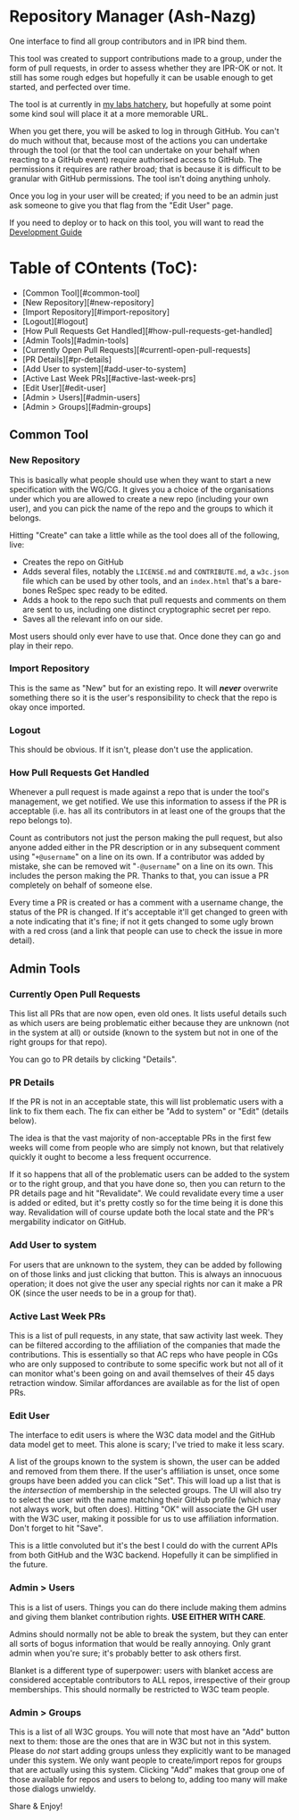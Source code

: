 
# Repository Manager (Ash-Nazg)

One interface to find all group contributors and in IPR bind them.

This tool was created to support contributions made to a group, under the form of pull requests, in
order to assess whether they are IPR-OK or not. It still has some rough edges but hopefully it can
be usable enough to get started, and perfected over time.

The tool is at currently in [my labs hatchery](https://labs.w3.org/hatchery/ash-nazg/), but 
hopefully at some point some kind soul will place it at a more memorable URL.

When you get there, you will be asked to log in through GitHub. You can't do much without that, 
because most of the actions you can undertake through the tool (or that the tool can undertake on
your behalf when reacting to a GitHub event) require authorised access to GitHub. The permissions
it requires are rather broad; that is because it is difficult to be granular with GitHub 
permissions. The tool isn't doing anything unholy.

Once you log in your user will be created; if you need to be an admin just ask someone to give you
that flag from the "Edit User" page.

If you need to deploy or to hack on this tool, you will want to read the
[Development Guide](https://github.com/w3c/ash-nazg/blob/master/DEVELOPMENT.md)

Table of COntents (ToC):
========================

* [Common Tool][#common-tool]
* [New Repository][#new-repository]
* [Import Repository][#import-repository]
* [Logout][#logout]
* [How Pull Requests Get Handled][#how-pull-requests-get-handled]
* [Admin Tools][#admin-tools]
* [Currently Open Pull Requests][#currentl-open-pull-requests]
* [PR Details][#pr-details]
* [Add User to system][#add-user-to-system]
* [Active Last Week PRs][#active-last-week-prs]
* [Edit User][#edit-user]
* [Admin > Users][#admin-users]
* [Admin > Groups][#admin-groups]

## Common Tool

### New Repository

This is basically what people should use when they want to start a new specification with the WG/CG.
It gives you a choice of the organisations under which you are allowed to create a new repo
(including  your own user), and you can pick the name of the repo and the groups to which it 
belongs.

Hitting "Create" can take a little while as the tool does all of the following, live:

* Creates the repo on GitHub
* Adds several files, notably the `LICENSE.md` and `CONTRIBUTE.md`, a `w3c.json` file which can be
  used by other tools, and an `index.html` that's a bare-bones ReSpec spec ready to be edited.
* Adds a hook to the repo such that pull requests and comments on them are sent to us, including one
  distinct cryptographic secret per repo.
* Saves all the relevant info on our side.

Most users should only ever have to use that. Once done they can go and play in their repo.

### Import Repository

This is the same as "New" but for an existing repo. It will ***never*** overwrite something there so
it is the user's responsibility to check that the repo is okay once imported.

### Logout

This should be obvious. If it isn't, please don't use the application.

### How Pull Requests Get Handled

Whenever a pull request is made against a repo that is under the tool's management, we get notified. 
We use this information to assess if the PR is acceptable (i.e. has all its contributors in at least 
one of the groups that the repo belongs to).

Count as contributors not just the person making the pull request, but also anyone added either in 
the PR description or in any subsequent comment using "`+@username`" on a line on its own. If a 
contributor was added by mistake, she can be removed wit "`-@username`" on a line on its own. This
includes the person making the PR. Thanks to that, you can issue a PR completely on behalf of 
someone else.

Every time a PR is created or has a comment with a username change, the status of the PR is changed. 
If it's acceptable it'll get changed to green with a note indicating that it's fine; if not it gets
changed to some ugly brown with a red cross (and a link that people can use to check the issue in 
more detail).


## Admin Tools

### Currently Open Pull Requests

This list all PRs that are now open, even old ones. It lists useful details such as which users are 
being problematic either because they are unknown (not in the system at all) or outside (known to 
the system but not in one of the right groups for that repo).

You can go to PR details by clicking "Details".

### PR Details

If the PR is not in an acceptable state, this will list problematic users with a link to fix them 
each. The fix can either be "Add to system" or "Edit" (details below).

The idea is that the vast majority of non-acceptable PRs in the first few weeks will come from 
people who are simply not known, but that relatively quickly it ought to become a less frequent 
occurrence.

If it so happens that all of the problematic users can be added to the system or to the right group, 
and that you have done so, then you can return to the PR details page and hit "Revalidate". We could 
revalidate every time a user is added or edited, but it's pretty costly so for the time being it is 
done this way. Revalidation will of course update both the local state and the PR's mergability 
indicator on GitHub.

### Add User to system

For users that are unknown to the system, they can be added by following on of those links and just
clicking that button. This is always an innocuous operation; it does not give the user any special 
rights nor can it make a PR OK (since the user needs to be in a group for that).

### Active Last Week PRs

This is a list of pull requests, in any state, that saw activity last week. They can be filtered 
according to the affiliation of the companies that made the contributions. This is essentially so 
that AC reps who have people in CGs who are only supposed to contribute to some specific work but 
not all of it can monitor what's been going on and avail themselves of their 45 days retraction 
window. Similar affordances are available as for the list of open PRs.

### Edit User

The interface to edit users is where the W3C data model and the GitHub data model get to meet. This 
alone is scary; I've tried to make it less scary.

A list of the groups known to the system is shown, the user can be added and removed from them 
there. If the user's affiliation is unset, once some groups have been added you can click "Set". 
This will load up a list that is the *intersection* of membership in the selected groups. The UI 
will also try to select the user with the name matching their GitHub profile (which may not always 
work, but often does). Hitting "OK" will associate the GH user with the W3C user, making it possible 
for us to use affiliation information. Don't forget to hit "Save".

This is a little convoluted but it's the best I could do with the current APIs from both GitHub and 
the W3C backend. Hopefully it can be simplified in the future.

### Admin > Users

This is a list of users. Things you can do there include making them admins and giving them blanket 
contribution rights. **USE EITHER WITH CARE**.

Admins should normally not be able to break the system, but they can enter all sorts of bogus 
information that would be really annoying. Only grant admin when you're sure; it's probably better 
to ask others first.

Blanket is a different type of superpower: users with blanket access are considered acceptable 
contributors to ALL repos, irrespective of their group memberships. This should normally be 
restricted to W3C team people.

### Admin > Groups

This is a list of all W3C groups. You will note that most have an "Add" button next to them: those 
are the ones that are in W3C but not in this system. Please do *not* start adding groups unless they 
explicitly want to be managed under this system. We only want people to create/import repos for 
groups that are actually using this system. Clicking "Add" makes that group one of those available 
for repos and users to belong to, adding too many will make those dialogs unwieldy.

Share & Enjoy!

